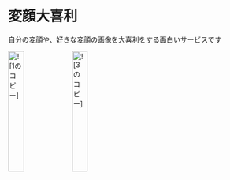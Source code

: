 # 変顔大喜利
 自分の変顔や、好きな変顔の画像を大喜利をする面白いサービスです
 
 <img src="https://user-images.githubusercontent.com/76856353/111902697-0b9aad80-8a82-11eb-963c-4af6d291094d.png" alt="![1のコピー]" width="25%">
 <img src="https://user-images.githubusercontent.com/76856353/111902736-2d943000-8a82-11eb-8f36-1520c33a2f8c.png" alt="![3のコピー]" width="25%">
 
 
 
 



